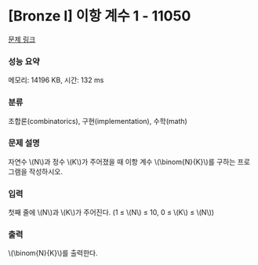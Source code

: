 # [Bronze I] 이항 계수 1 - 11050 

[문제 링크](https://www.acmicpc.net/problem/11050) 

### 성능 요약

메모리: 14196 KB, 시간: 132 ms

### 분류

조합론(combinatorics), 구현(implementation), 수학(math)

### 문제 설명

<p>자연수 \(N\)과 정수 \(K\)가 주어졌을 때 이항 계수 \(\binom{N}{K}\)를 구하는 프로그램을 작성하시오.</p>

### 입력 

 <p>첫째 줄에 \(N\)과 \(K\)가 주어진다. (1 ≤ \(N\) ≤ 10, 0 ≤ \(K\) ≤ \(N\))</p>

### 출력 

 <p> \(\binom{N}{K}\)를 출력한다.</p>

